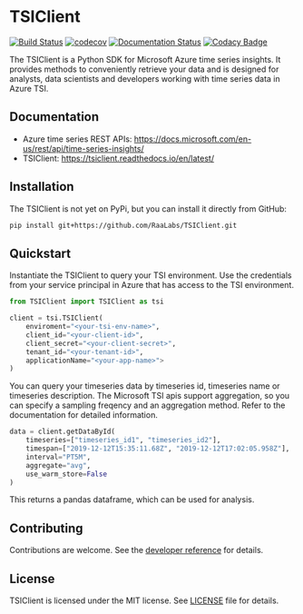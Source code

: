 # TSIClient
[![Build Status](https://dev.azure.com/raalabs/One%20Operation%20Analytics%20Serving/_apis/build/status/RaaLabs.TSIClient?branchName=master)](https://dev.azure.com/raalabs/One%20Operation%20Analytics%20Serving/_build/latest?definitionId=8&branchName=master)
[![codecov](https://codecov.io/gh/rafaelschlatter/TSIClient/branch/master/graph/badge.svg)](https://codecov.io/gh/rafaelschlatter/TSIClient)
[![Documentation Status](https://readthedocs.org/projects/tsiclient/badge/?version=latest)](https://tsiclient.readthedocs.io/en/latest/?badge=latest)
[![Codacy Badge](https://api.codacy.com/project/badge/Grade/d73dafb558f64d8580a4a87517c32340)](https://www.codacy.com/manual/rafaelschlatter/TSIClient?utm_source=github.com&amp;utm_medium=referral&amp;utm_content=rafaelschlatter/TSIClient&amp;utm_campaign=Badge_Grade)

The TSIClient is a Python SDK for Microsoft Azure time series insights. It provides methods to conveniently retrieve your data and is designed
for analysts, data scientists and developers working with time series data in Azure TSI.

## Documentation
- Azure time series REST APIs: <https://docs.microsoft.com/en-us/rest/api/time-series-insights/>
- TSIClient: <https://tsiclient.readthedocs.io/en/latest/>

## Installation
The TSIClient is not yet on PyPi, but you can install it directly from GitHub:

````bash
pip install git+https://github.com/RaaLabs/TSIClient.git
````
## Quickstart
Instantiate the TSIClient to query your TSI environment. Use the credentials from your service principal in Azure that has access to the TSI environment.

````python
from TSIClient import TSIClient as tsi

client = tsi.TSIClient(
    enviroment="<your-tsi-env-name>",
    client_id="<your-client-id>",
    client_secret="<your-client-secret>",
    tenant_id="<your-tenant-id>",
    applicationName="<your-app-name>">
)
````

You can query your timeseries data by timeseries id, timeseries name or timeseries description. The Microsoft TSI apis support aggregation, so you can specify a sampling freqency and an aggregation method. Refer to the documentation for detailed information.

````python
data = client.getDataById(
    timeseries=["timeseries_id1", "timeseries_id2"],
    timespan=["2019-12-12T15:35:11.68Z", "2019-12-12T17:02:05.958Z"],
    interval="PT5M",
    aggregate="avg",
    use_warm_store=False
)
````

This returns a pandas dataframe, which can be used for analysis.

## Contributing
Contributions are welcome. See the [developer reference](docs/source/developer.rst) for details.

## License
TSIClient is licensed under the MIT license. See [LICENSE](LICENSE.txt) file for details.
